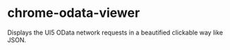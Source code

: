 # chrome-odata-viewer

Displays the UI5 OData network requests in a beautified clickable way like JSON.
